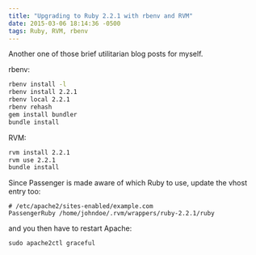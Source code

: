 ```yaml
---
title: "Upgrading to Ruby 2.2.1 with rbenv and RVM"
date: 2015-03-06 18:14:36 -0500
tags: Ruby, RVM, rbenv
---
```


Another one of those brief utilitarian blog posts for myself.

rbenv:

``` sh
rbenv install -l
rbenv install 2.2.1
rbenv local 2.2.1
rbenv rehash
gem install bundler
bundle install
```

RVM:

``` sh
rvm install 2.2.1
rvm use 2.2.1
bundle install
```

Since Passenger is made aware of which Ruby to use, update the vhost entry too:

```
# /etc/apache2/sites-enabled/example.com
PassengerRuby /home/johndoe/.rvm/wrappers/ruby-2.2.1/ruby
```

and you then have to restart Apache:

```
sudo apache2ctl graceful
```
